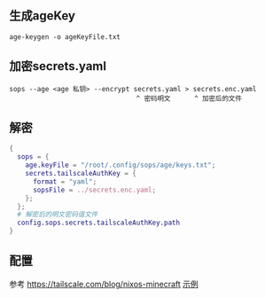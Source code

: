 ## 生成ageKey

```shell
age-keygen -o ageKeyFile.txt
```

## 加密secrets.yaml

```shell
sops --age <age 私钥> --encrypt secrets.yaml > secrets.enc.yaml
                                ^ 密码明文      ^ 加密后的文件
```

## 解密

```nix
{
  sops = {
    age.keyFile = "/root/.config/sops/age/keys.txt";
    secrets.tailscaleAuthKey = {
      format = "yaml";
      sopsFile = ../secrets.enc.yaml;
    };
  };
  # 解密后的明文密码值文件
  config.sops.secrets.tailscaleAuthKey.path
}
```

## 配置

参考 https://tailscale.com/blog/nixos-minecraft
[示例](../nixos/programs/tailscale.nix)